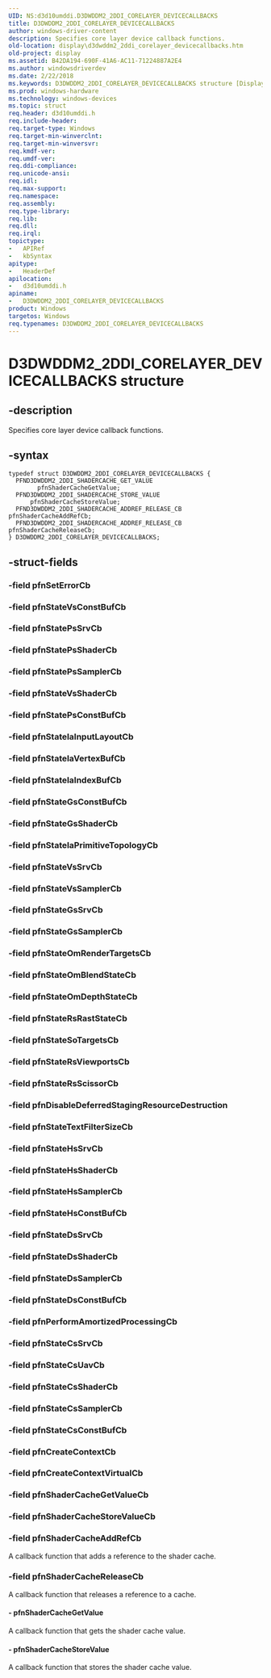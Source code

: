 ```yaml
---
UID: NS:d3d10umddi.D3DWDDM2_2DDI_CORELAYER_DEVICECALLBACKS
title: D3DWDDM2_2DDI_CORELAYER_DEVICECALLBACKS
author: windows-driver-content
description: Specifies core layer device callback functions.
old-location: display\d3dwddm2_2ddi_corelayer_devicecallbacks.htm
old-project: display
ms.assetid: B42DA194-690F-41A6-AC11-71224887A2E4
ms.author: windowsdriverdev
ms.date: 2/22/2018
ms.keywords: D3DWDDM2_2DDI_CORELAYER_DEVICECALLBACKS structure [Display Devices], d3d10umddi/D3DWDDM2_2DDI_CORELAYER_DEVICECALLBACKS, D3DWDDM2_2DDI_CORELAYER_DEVICECALLBACKS, display.d3dwddm2_2ddi_corelayer_devicecallbacks
ms.prod: windows-hardware
ms.technology: windows-devices
ms.topic: struct
req.header: d3d10umddi.h
req.include-header: 
req.target-type: Windows
req.target-min-winverclnt: 
req.target-min-winversvr: 
req.kmdf-ver: 
req.umdf-ver: 
req.ddi-compliance: 
req.unicode-ansi: 
req.idl: 
req.max-support: 
req.namespace: 
req.assembly: 
req.type-library: 
req.lib: 
req.dll: 
req.irql: 
topictype:
-	APIRef
-	kbSyntax
apitype:
-	HeaderDef
apilocation:
-	d3d10umddi.h
apiname:
-	D3DWDDM2_2DDI_CORELAYER_DEVICECALLBACKS
product: Windows
targetos: Windows
req.typenames: D3DWDDM2_2DDI_CORELAYER_DEVICECALLBACKS
---
```


# D3DWDDM2_2DDI_CORELAYER_DEVICECALLBACKS structure


## -description


Specifies core layer device callback functions. 


## -syntax


````
typedef struct D3DWDDM2_2DDI_CORELAYER_DEVICECALLBACKS {
  PFND3DWDDM2_2DDI_SHADERCACHE_GET_VALUE         pfnShaderCacheGetValue;
  PFND3DWDDM2_2DDI_SHADERCACHE_STORE_VALUE       pfnShaderCacheStoreValue;
  PFND3DWDDM2_2DDI_SHADERCACHE_ADDREF_RELEASE_CB pfnShaderCacheAddRefCb;
  PFND3DWDDM2_2DDI_SHADERCACHE_ADDREF_RELEASE_CB pfnShaderCacheReleaseCb;
} D3DWDDM2_2DDI_CORELAYER_DEVICECALLBACKS;
````


## -struct-fields




### -field pfnSetErrorCb

 


### -field pfnStateVsConstBufCb

 


### -field pfnStatePsSrvCb

 


### -field pfnStatePsShaderCb

 


### -field pfnStatePsSamplerCb

 


### -field pfnStateVsShaderCb

 


### -field pfnStatePsConstBufCb

 


### -field pfnStateIaInputLayoutCb

 


### -field pfnStateIaVertexBufCb

 


### -field pfnStateIaIndexBufCb

 


### -field pfnStateGsConstBufCb

 


### -field pfnStateGsShaderCb

 


### -field pfnStateIaPrimitiveTopologyCb

 


### -field pfnStateVsSrvCb

 


### -field pfnStateVsSamplerCb

 


### -field pfnStateGsSrvCb

 


### -field pfnStateGsSamplerCb

 


### -field pfnStateOmRenderTargetsCb

 


### -field pfnStateOmBlendStateCb

 


### -field pfnStateOmDepthStateCb

 


### -field pfnStateRsRastStateCb

 


### -field pfnStateSoTargetsCb

 


### -field pfnStateRsViewportsCb

 


### -field pfnStateRsScissorCb

 


### -field pfnDisableDeferredStagingResourceDestruction

 


### -field pfnStateTextFilterSizeCb

 


### -field pfnStateHsSrvCb

 


### -field pfnStateHsShaderCb

 


### -field pfnStateHsSamplerCb

 


### -field pfnStateHsConstBufCb

 


### -field pfnStateDsSrvCb

 


### -field pfnStateDsShaderCb

 


### -field pfnStateDsSamplerCb

 


### -field pfnStateDsConstBufCb

 


### -field pfnPerformAmortizedProcessingCb

 


### -field pfnStateCsSrvCb

 


### -field pfnStateCsUavCb

 


### -field pfnStateCsShaderCb

 


### -field pfnStateCsSamplerCb

 


### -field pfnStateCsConstBufCb

 


### -field pfnCreateContextCb

 


### -field pfnCreateContextVirtualCb

 


### -field pfnShaderCacheGetValueCb

 


### -field pfnShaderCacheStoreValueCb

 


### -field pfnShaderCacheAddRefCb

A callback function that adds a reference to the shader cache. 


### -field pfnShaderCacheReleaseCb

A callback function that releases a reference to a cache. 


#### - pfnShaderCacheGetValue

A callback function that gets the shader cache value.


#### - pfnShaderCacheStoreValue

A callback function that stores the shader cache value. 

